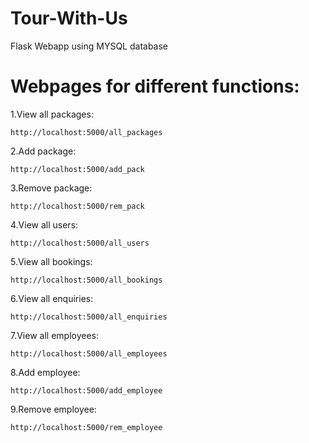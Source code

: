 # Tour-With-Us
Flask Webapp using MYSQL database

# Webpages for different functions:
1.View all packages: 
```
http://localhost:5000/all_packages
```

2.Add package: 
```
http://localhost:5000/add_pack
```

3.Remove package: 
```
http://localhost:5000/rem_pack
```

4.View all users: 
```
http://localhost:5000/all_users
```

5.View all bookings: 
```
http://localhost:5000/all_bookings
```

6.View all enquiries: 
```
http://localhost:5000/all_enquiries
```

7.View all employees: 
```
http://localhost:5000/all_employees
```

8.Add employee: 
```
http://localhost:5000/add_employee
```
9.Remove employee: 
```
http://localhost:5000/rem_employee
```


